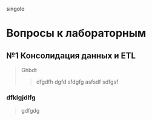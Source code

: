 singolo
#  Вопросы к лабораторным
## №1 Консолидация данных и ETL
>Ghbdt 
>>dfgdfh
>dgfd
>>sfdgfg
>asfsdf
>>sdfgsf
### dfklgjdlfg
>gdfgdg
